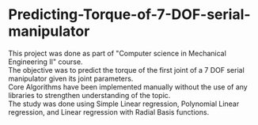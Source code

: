 # Predicting-Torque-of-7-DOF-serial-manipulator

This project was done as part of "Computer science in Mechanical Engineering II" course.<br/>
The objective was to predict the torque of the first joint of a 7 DOF serial manipulator given its joint parameters.<br/>
Core Algorithms have been implemented manually without the use of any libraries to strengthen understanding of the topic.<br/>
The study was done using Simple Linear regression, Polynomial Linear regression, and Linear regression with Radial Basis functions.<br/>
